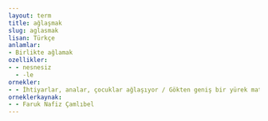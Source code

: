 ```yaml
---
layout: term
title: ağlaşmak
slug: aglasmak
lisan: Türkçe
anlamlar:
- Birlikte ağlamak
ozellikler:
- - nesnesiz
  - -le
ornekler:
- - İhtiyarlar, analar, çocuklar ağlaşıyor / Gökten geniş bir yürek matemimi taşıyor
orneklerkaynak:
- - Faruk Nafiz Çamlıbel
---
```

